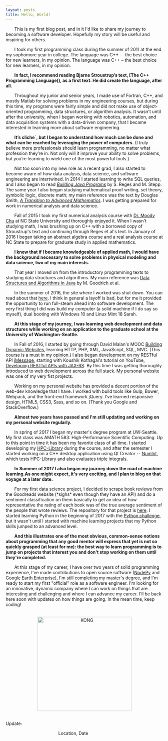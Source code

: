 ```yaml
---
layout: posts
title: Hello, World!
---
```


&nbsp;&nbsp;&nbsp;&nbsp;&nbsp;&nbsp;&nbsp;This is my first blog post, and in it I'd like to share my journey to becoming a software developer. Hopefully my story will be useful and inspiring for others.

&nbsp;&nbsp;&nbsp;&nbsp;&nbsp;&nbsp;&nbsp;I took my first programming class during the summer of 2011 at the end my sophomore year in college. The language was C++ -- the best choice for new learners, in my opinion. The language was C++ – the best choice for new learners, in my opinion.

&nbsp;&nbsp;&nbsp;&nbsp;&nbsp;&nbsp;&nbsp;**In fact, I recommend reading Bjarne Stroustrup’s text, [The C++ Programming Language(), as a first text. He did create the language, after all.**

&nbsp;&nbsp;&nbsp;&nbsp;&nbsp;&nbsp;&nbsp;Throughout my junior and senior years, I made use of Fortran, C++, and mostly Matlab for solving problems in my engineering courses, but during this time, my programs were fairly simple and did not make use of object-oriented programming, data structures, or algorithm analysis. It wasn't until after the university, when I began working with robotics, automation, and data acquisition systems with a data-driven company, that I became interested in learning more about software engineering.

&nbsp;&nbsp;&nbsp;&nbsp;&nbsp;&nbsp;&nbsp;**It’s cliche`, but I began to understand how much can be done and what can be reached by leveraging the power of computers.** (I truly believe more professionals should learn programming, no matter what profession they’re in. Not only will it improve your ability to solve problems, but you’re learning to wield one of the most powerful tools.)

&nbsp;&nbsp;&nbsp;&nbsp;&nbsp;&nbsp;&nbsp;Not too soon into my new role as a recent grad, I also started to become aware of how data analysis, data science, and software engineering are intertwined. In 2014 I started learning to write SQL queries, and I also began to read [*Building Java Programs*](https://www.amazon.com/Building-Java-Programs-Stuart-Reges/dp/0133360903) by S. Reges and M. Stepp. The same year I also began studying mathematical proof writing, set theory, symbolic logic, discrete math; my main reference was the text by Douglas Smith, [*A Transition to Advanced Mathematics*](https://www.amazon.com/s/ref=nb_sb_ss_i_1_16?url=search-alias%3Dstripbooks&field-keywords=transition+to+advanced+mathematics&sprefix=transition+to+ad%2Cstripbooks%2C153&crid=1VIAAVU9XCXNO). I was getting prepared for work in numerical analysis and data science.

&nbsp;&nbsp;&nbsp;&nbsp;&nbsp;&nbsp;&nbsp;Fall of 2015 I took my first numerical analysis course with [Dr. Moody Chu](https://math.sciences.ncsu.edu/people/mtchu/) at NC State University and thoroughly enjoyed it. When I wasn't studying math, I was brushing up on C++ with a borrowed copy of Stroustrup's text and continuing through Reges et al's text. In January of 2016 I began taking an abstract algebra course and a real analysis course at NC State to prepare for graduate study in applied mathematics.

&nbsp;&nbsp;&nbsp;&nbsp;&nbsp;&nbsp;&nbsp;**I knew that if I became knowledgeable of applied math, I would have the background necessary to solve problems in physical modeling and data science, two of my main interests.**

&nbsp;&nbsp;&nbsp;&nbsp;&nbsp;&nbsp;&nbsp;That year I moved on from the introductory programming texts to studying data structures and algorithms. My main reference was [Data Structures and Algorithms in Java](https://www.amazon.com/Data-Structures-Algorithms-Michael-Goodrich/dp/1118771338) by M. Goodrich et al.

&nbsp;&nbsp;&nbsp;&nbsp;&nbsp;&nbsp;&nbsp;In the summer of 2016, the site where I worked was shut down. You can read about that [here](https://www.bizjournals.com/triangle/blog/techflash/2015/10/monsanto-to-close-research-triangle-park-rd-site.html). I think in general a layoff is bad, but for me it provided the opportunity to run full-steam ahead into software development. The very first thing I did was build my computer (a solid machine if I do say so myself), dual booting with Windows 10 and Linux Mint 18 Sarah.

&nbsp;&nbsp;&nbsp;&nbsp;&nbsp;&nbsp;&nbsp;**At this stage of my journey, I was learning web development and data structures while working on an application to the graduate school at the University of Washington-Seattle.**

&nbsp;&nbsp;&nbsp;&nbsp;&nbsp;&nbsp;&nbsp;In Fall of 2016, I started by going through David Malan's MOOC [Building Dynamic Websites](http://cs75.tv/2012/summer/), learning HTTP, PHP, XML, JavaScript, SQL, MVC. (This course is a must in my opinion.) I also began development on my RESTful API [jMessage](https://github.com/JohnSell620/jMessage), starting with Koushik Kothagal's tutorial on YouTube, [Developing RESTful APIs with JAX-RS](https://www.youtube.com/watch?v=xkKcdK1u95s&list=PLqq-6Pq4lTTZh5U8RbdXq0WaYvZBz2rbn). By this time I was getting thoroughly introduced to web development across the full stack. My personal website was one of my very fist projects.

&nbsp;&nbsp;&nbsp;&nbsp;&nbsp;&nbsp;&nbsp;Working on my personal website has provided a decent portion of the web-dev knowledge that I have. I worked with build tools like Gulp, Bower, Webpack, and the front-end framework jQuery. I've learned responsive design, HTML5, CSS3, Sass, and so on. (Thank you Google and StackOverflow.)

&nbsp;&nbsp;&nbsp;&nbsp;&nbsp;&nbsp;&nbsp;**Almost two years have passed and I'm still updating and working on my personal website regularly.**

&nbsp;&nbsp;&nbsp;&nbsp;&nbsp;&nbsp;&nbsp;In spring of 2017 I began my master's degree program at UW-Seattle. My first class was AMATH 583: High-Performance Scientific Computing. Up to this point in time it has been my favorite class of all time. I started developing my [HPC-Library](https://github.com/JohnSell620/HPC-Library) during the course, and after the semester I started working on a C++ desktop application using Qt Creator -- [NumInt](https://github.com/JohnSell620/NumInt), which tests HPC-Library and also evaluates triple integrals.

&nbsp;&nbsp;&nbsp;&nbsp;&nbsp;&nbsp;&nbsp;**In Summer of 2017 I also began my journey down the road of machine learning.As one might expect, it's very exciting, and I plan to blog on that voyage at a later date.**

&nbsp;&nbsp;&nbsp;&nbsp;&nbsp;&nbsp;&nbsp;For my first data science project, I decided to scrape book reviews from the Goodreads website (\*sighs\* even though they have an API) and do a sentiment classification on them basically to get an idea of how representative the rating of each book was of the true average sentiment of the people that wrote reviews. The repository for that project is [here](https://github.com/JohnSell620/sentiment-analysis-goodreads-reviews). I started learning Python in the beginning of 2017 with the [Python challenge](http://www.pythonchallenge.com/), but it wasn't until I started with machine learning projects that my Python skills jumped to an advanced level.

&nbsp;&nbsp;&nbsp;&nbsp;&nbsp;&nbsp;&nbsp;**And this illustrates one of the most obvious, common-sense notions about programming that any good mentor will express that yet is not so quickly grasped (at least for me): the best way to learn programming is to jump on projects that interest you and don't stop working on them until they're completed.**

&nbsp;&nbsp;&nbsp;&nbsp;&nbsp;&nbsp;&nbsp;At this stage of my career, I have over two years of solid programming experience, I've made contributions to open source software ([NodePy](https://github.com/ketch/nodepy) and [Google Earth Enterprise](https://github.com/google/earthenterprise)), I'm still completing my master's degree, and I'm ready to start my first "official" role as a software engineer. I'm looking for an innovative, dynamic company where I can work on things that are interesting and challenging and where I can advance my career. I'll be back here soon with updates on how things are going. In the mean time, keep coding!

<br />

<div style="text-align: center"><img src="{{ site.baseurl }}/images/kongcode.png" alt="KONG" width="300px" /></div>

<br />

Update:

<div style="text-align: right"> Location, Date &nbsp;&nbsp;&nbsp;&nbsp;&nbsp;&nbsp;&nbsp;&nbsp;&nbsp;&nbsp;&nbsp;&nbsp;&nbsp;&nbsp;&nbsp;&nbsp;&nbsp;&nbsp;&nbsp;&nbsp;&nbsp;&nbsp;&nbsp;&nbsp;&nbsp;&nbsp;&nbsp;&nbsp;&nbsp;&nbsp;&nbsp;&nbsp;&nbsp;&nbsp;&nbsp;&nbsp;&nbsp;&nbsp;&nbsp;&nbsp;&nbsp;&nbsp;&nbsp;&nbsp;&nbsp;&nbsp;&nbsp;&nbsp;&nbsp;&nbsp;&nbsp;&nbsp;&nbsp;&nbsp;&nbsp;&nbsp;&nbsp;&nbsp;&nbsp;&nbsp;</div>
